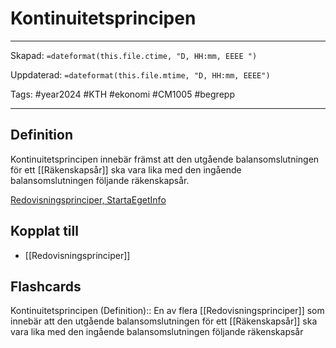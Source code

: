 # Kontinuitetsprincipen

---
Skapad: `=dateformat(this.file.ctime, "D, HH:mm, EEEE ")`

Uppdaterad: `=dateformat(this.file.mtime, "D, HH:mm, EEEE")`

Tags: #year2024 #KTH #ekonomi #CM1005 #begrepp

---

## Definition

Kontinuitetsprincipen innebär främst att den utgående balansomslutningen för ett [[Räkenskapsår]] ska vara lika med den ingående balansomslutningen följande räkenskapsår.

[Redovisningsprinciper, StartaEgetInfo](https://www.startaegetinfo.se/redovisningsprinciper)

## Kopplat till

- [[Redovisningsprinciper]]

## Flashcards

Kontinuitetsprincipen (Definition):: En av flera [[Redovisningsprinciper]] som innebär att den utgående balansomslutningen för ett [[Räkenskapsår]] ska vara lika med den ingående balansomslutningen följande räkenskapsår
<!--SR:!2024-03-30,35,290!2024-03-02,4,274-->
